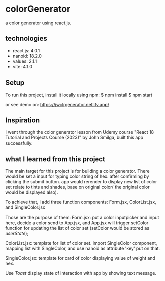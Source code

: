 # colorGenerator
a color generator using react.js.

## technologies
* react.js: 4.0.1
* nanoid: 18.2.0
* values: 2.1.1
* vite: 4.1.0

## Setup
To run this project, install it locally using npm:
$ npm install
$ npm start

or see demo on: https://jwclrgenerator.netlify.app/

## Inspiration
I went through the color generator lesson from Udemy course "React 18 Tutorial and Projects Course (2023)" by John Smilga, built this app successfully.

## what I learned from this project
The main target for this project is for building a color generator. There would be set a input for typing color string of hex. after confirming by clicking the submit button. 
app would rerender to display new list of color set relate to tints and shades, base on original color( the original color would be displayed also). 

To achieve that, I add three function components: Form.jsx, ColorList.jsx, and SingleColor.jsx

Those are the purpose of them:
Form.jsx: put a color inputpicker and input here, decide a color send to App.jsx, and App.jsx will trigger setColor function for updating the list of color set (setColor would be stored as _userState_);

ColorList.jsx: template for list of color set. import SingleColor component, mapping list with SingleColor, and use nanoid as attribute 'key' put on that.

SingleColor.jsx: template for card of color displaying value of weight and hex.

Use _Toast_ display state of interaction with app by showing text message. 






